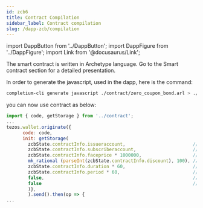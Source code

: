 ```yaml
---
id: zcb6
title: Contract Compilation
sidebar_label: Contract compilation
slug: /dapp-zcb/compilation
---
```


import DappButton from '../DappButton';
import DappFigure from '../DappFigure';
import Link from '@docusaurus/Link';

The smart contract is written in <Link to="/docs/dapp-tools/archetype">Archetype</Link> language. Go to the <Link to="">Smart contract</Link> section for a detailed presentation.


In order to generate the javascript, used in the dapp, here is the <Link to='/docs/dapp-tools/completium-cli#generate-javascript'>command</Link>:

```bash
completium-cli generate javascript ./contract/zero_coupon_bond.arl > ./src/contract.js
```

you can now use contract as below:

```js
import { code, getStorage } from '../contract';
...
tezos.wallet.originate({
      code: code,
      init: getStorage(
        zcbState.contractInfo.issueraccount,                         // issuer           : role,
        zcbState.contractInfo.subscriberaccount,                     // subscriber       : role,
        zcbState.contractInfo.faceprice * 1000000,                   // facevalue        : tez,
        mk_rational (parseInt(zcbState.contractInfo.discount), 100), // discount         : rational,
        zcbState.contractInfo.duration * 60,                         // maturityduration : duration,
        zcbState.contractInfo.period * 60,                           // paybackduration  : duration,
        false,                                                       // issuersigned     : bool,
        false                                                        // subscribersigned : bool
        )},
        ).send().then(op => {
...

```
